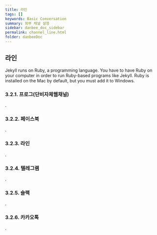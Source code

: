 ```yaml
---
title: 라인
tags: []
keywords: Basic Conversation
summary: 외부 채널 설정
sidebar: danbee_doc_sidebar
permalink: channel_line.html
folder: danbeeDoc
---
```


## 라인

Jekyll runs on Ruby, a programming language. You have to have Ruby on your computer in order to run Ruby-based programs like Jekyll. Ruby is installed on the Mac by default, but you must add it to Windows.

### 3.2.1. 프로그(단비자체웹채널)

.

### 3.2.2. 페이스북

.

### 3.2.3. 라인

.

### 3.2.4. 텔레그램

.

### 3.2.5. 슬랙

.

### 3.2.6. 카카오톡
.
